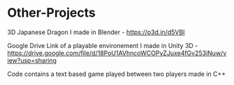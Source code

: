 # Other-Projects
3D Japanese Dragon I made in Blender - https://p3d.in/d5VBI

Google Drive Link of a playable environement I made in Unity 3D - https://drive.google.com/file/d/18PoU1AVhncoWCOPyZJuxe4fGv253iNuw/view?usp=sharing

Code contains a text based game played between two players made in C++

